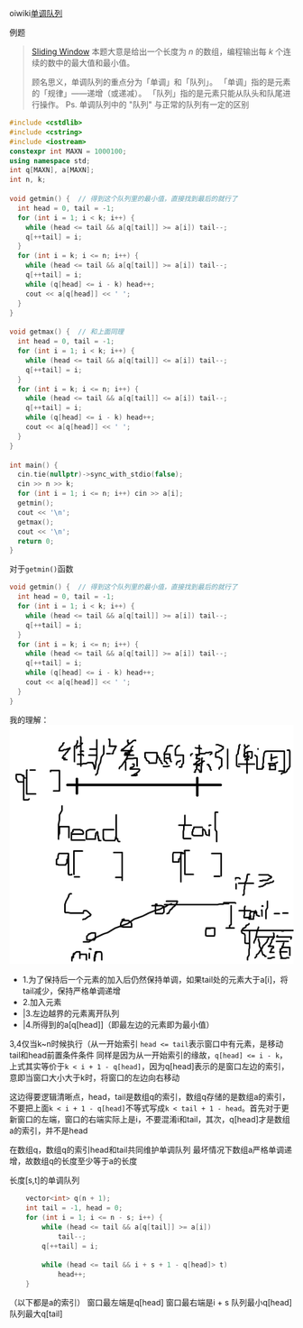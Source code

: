 oiwiki[单调队列](https://oi-wiki.org/ds/monotonous-queue/)

例题
>[Sliding Window](http://poj.org/problem?id=2823)
本题大意是给出一个长度为 $n$ 的数组，编程输出每 $k$ 个连续的数中的最大值和最小值。
>
>顾名思义，单调队列的重点分为「单调」和「队列」。
>「单调」指的是元素的「规律」——递增（或递减）。
>「队列」指的是元素只能从队头和队尾进行操作。
>Ps. 单调队列中的 "队列" 与正常的队列有一定的区别

```c++
#include <cstdlib>
#include <cstring>
#include <iostream>
constexpr int MAXN = 1000100;
using namespace std;
int q[MAXN], a[MAXN];
int n, k;

void getmin() {  // 得到这个队列里的最小值，直接找到最后的就行了
  int head = 0, tail = -1;
  for (int i = 1; i < k; i++) {
    while (head <= tail && a[q[tail]] >= a[i]) tail--;
    q[++tail] = i;
  }
  for (int i = k; i <= n; i++) {
    while (head <= tail && a[q[tail]] >= a[i]) tail--;
    q[++tail] = i;
    while (q[head] <= i - k) head++;
    cout << a[q[head]] << ' ';
  }
}

void getmax() {  // 和上面同理
  int head = 0, tail = -1;
  for (int i = 1; i < k; i++) {
    while (head <= tail && a[q[tail]] <= a[i]) tail--;
    q[++tail] = i;
  }
  for (int i = k; i <= n; i++) {
    while (head <= tail && a[q[tail]] <= a[i]) tail--;
    q[++tail] = i;
    while (q[head] <= i - k) head++;
    cout << a[q[head]] << ' ';
  }
}

int main() {
  cin.tie(nullptr)->sync_with_stdio(false);
  cin >> n >> k;
  for (int i = 1; i <= n; i++) cin >> a[i];
  getmin();
  cout << '\n';
  getmax();
  cout << '\n';
  return 0;
}
```


对于`getmin()`函数
```c++
void getmin() {  // 得到这个队列里的最小值，直接找到最后的就行了
  int head = 0, tail = -1;
  for (int i = 1; i < k; i++) {
    while (head <= tail && a[q[tail]] >= a[i]) tail--;
    q[++tail] = i;
  }
  for (int i = k; i <= n; i++) {
    while (head <= tail && a[q[tail]] >= a[i]) tail--;
    q[++tail] = i;
    while (q[head] <= i - k) head++;
    cout << a[q[head]] << ' ';
  }
}
```
我的理解：
![photo](../../photo/mono-queue.png)
* 1.为了保持后一个元素的加入后仍然保持单调，如果tail处的元素大于a[i]，将tail减少，保持严格单调递增
* 2.加入元素
* |3.左边越界的元素离开队列
* |4.所得到的a[q[head]]（即最左边的元素即为最小值）

3,4仅当k~n时候执行（从一开始索引
`head <= tail`表示窗口中有元素，是移动tail和head前置条件条件
同样是因为从一开始索引的缘故，`q[head] <= i - k`，上式其实等价于`k < i + 1 - q[head]`，因为q[head]表示的是窗口左边的索引，意即当窗口大小大于k时，将窗口的左边向右移动
 
这边得要逻辑清晰点，head，tail是数组q的索引，数组q存储的是数组a的索引，不要把上面`k < i + 1 - q[head]`不等式写成`k < tail + 1 - head`。首先对于更新窗口的左端，窗口的右端实际上是i，不要混淆i和tail，其次，q[head]才是数组a的索引，并不是head

在数组q，数组q的索引head和tail共同维护单调队列
最坏情况下数组a严格单调递增，故数组q的长度至少等于a的长度

长度[s,t]的单调队列
```c++
	vector<int> q(n + 1);
	int tail = -1, head = 0;
	for (int i = 1; i <= n - s; i++) {
		while (head <= tail && a[q[tail]] >= a[i])
			tail--;
		q[++tail] = i;

		while (head <= tail && i + s + 1 - q[head]> t)
			head++;
	}
  ```
  （以下都是a的索引）
  窗口最左端是q[head]
  窗口最右端是i + s
  队列最小q[head]
  队列最大q[tail]